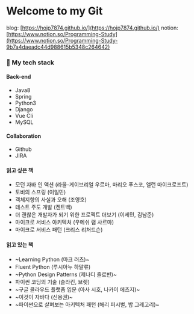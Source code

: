 # Welcome to my Git
blog: [https://hojp7874.github.io/](https://hojp7874.github.io/)
notion: [https://www.notion.so/Programming-Study](https://www.notion.so/Programming-Study-9b7a4daeadc44d988615b5348c264642)

### 🌱 My tech stack
#### Back-end
- Java8
- Spring
- Python3
- Django
- Vue Cli
- MySQL

#### Collaboration
- Github
- JIRA

#### 읽고 싶은 책
- 모던 자바 인 액션 (라울-게이브리얼 우르마, 마리오 푸스코, 앨런 마이크로프트)
- 토비의 스프링 (이일민)
- 객체지향의 사실과 오해 (조영호)
- 테스트 주도 개발 (켄트백)
- 더 괜찮은 개발자가 되기 위한 프로젝트 더보기 (이세민, 김남준)
- 마이크로 서비스 아키텍처 (우메쉬 램 샤르마)
- 마이크로 서비스 패턴 (크리스 리처드슨)

#### 읽고 있는 책
- ~Learning Python (마크 러츠)~
- Fluent Python (루시아누 하말류)
- ~Python Design Patterns (제나디 즐로빈)~
- 파이썬 코딩의 기술 (슬라킨, 브렛)
- ~구글 클라우드 플랫폼 입문 (아사 시호, 나카이 에츠지)~
- ~이것이 자바다 (신용권)~
- ~파이썬으로 살펴보는 아키텍처 패턴 (해리 퍼시벌, 밥 그레고리)~

<!--
**hojp7874/hojp7874** is a ✨ _special_ ✨ repository because its `README.md` (this file) appears on your GitHub profile.

Here are some ideas to get you started:

- 🔭 I’m currently working on ...
- 🌱 I’m currently learning ...
- 👯 I’m looking to collaborate on ...
- 🤔 I’m looking for help with ...
- 💬 Ask me about ...
- 📫 How to reach me: ...
- 😄 Pronouns: ...
- ⚡ Fun fact: ...
-->
